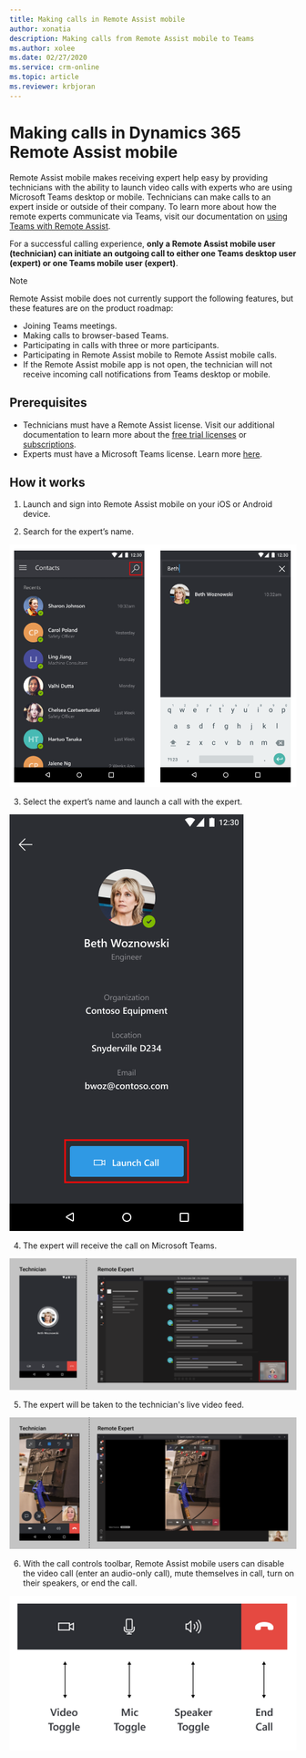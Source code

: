 ```yaml
---
title: Making calls in Remote Assist mobile
author: xonatia
description: Making calls from Remote Assist mobile to Teams 
ms.author: xolee
ms.date: 02/27/2020 
ms.service: crm-online
ms.topic: article
ms.reviewer: krbjoran
---
```

# Making calls in Dynamics 365 Remote Assist mobile 

Remote Assist mobile makes receiving expert help easy by providing technicians with the ability to launch video calls with experts who are using Microsoft Teams desktop or mobile. Technicians can make calls to an expert inside or outside of their company. To learn more about how the remote experts communicate via Teams, visit our documentation on [using Teams with Remote Assist](../teams-pc-all.md).

For a successful calling experience, **only a Remote Assist mobile user (technician) can initiate an outgoing call to either one Teams desktop user (expert) or one Teams mobile user (expert)**.

>[!NOTE]
> Remote Assist mobile does not currently support the following features, but these features are on the product roadmap:
> -	Joining Teams meetings.
> -	Making calls to browser-based Teams.
> -	Participating in calls with three or more participants.
> -	Participating in Remote Assist mobile to Remote Assist mobile calls.
> -	If the Remote Assist mobile app is not open, the technician will not receive incoming call notifications from Teams desktop or mobile.

## Prerequisites
- Technicians must have a Remote Assist license. Visit our additional documentation to learn more about the [free trial licenses](../try-remote-assist.md) or [subscriptions](../buy-remote-assist.md).
- Experts must have a Microsoft Teams license. Learn more [here](../teams-pc-all.md).

## How it works

1. Launch and sign into Remote Assist mobile on your iOS or Android device. 
   
2. Search for the expert’s name. 

![Screenshot of Remote Assist mobile, showing the contacts screen and highlighting the search icon.](./media/calls_2.png "Search")

3. Select the expert’s name and launch a call with the expert. 

![Screenshot of Remote Assist mobile showing the Launch Call button.](./media/calls_3.png "Launch Call")

4. The expert will receive the call on Microsoft Teams. 

![Side-by-side screenshots of Remote Assist mobile and Microsoft Teams showing the outgoing and incoming call to the expert.](./media/calls_4.png "Expert")

5. The expert will be taken to the technician's live video feed. 

![Side-by-side screenshots of Remote Assist mobile and Microsoft Teams showing a launched and active call.](./media/calls_5.png "Video Feed")

6. With the call controls toolbar, Remote Assist mobile users can disable the video call (enter an audio-only call), mute themselves in call, turn on their speakers, or end the call. 

![Screenshot of the Remote Assist mobile toolbar, pointing at the video toggle icon, the mic toggle icon, the speaker toggle icon, and the end call icon.](./media/calltoolbar.png "Call Toolbar")


